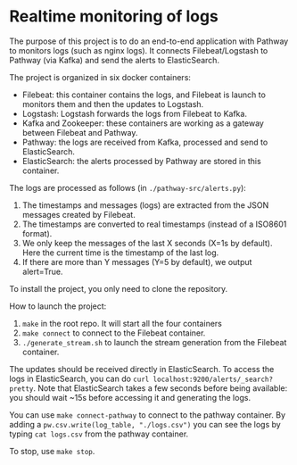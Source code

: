 # Realtime monitoring of logs

The purpose of this project is to do an end-to-end application with Pathway to monitors logs (such as nginx logs).
It connects Filebeat/Logstash to Pathway (via Kafka) and send the alerts to ElasticSearch.

The project is organized in six docker containers:
 - Filebeat: this container contains the logs, and Filebeat is launch to monitors them and then the updates to Logstash.
 - Logstash: Logstash forwards the logs from Filebeat to Kafka.
 - Kafka and Zookeeper: these containers are working as a gateway between Filebeat and Pathway.
 - Pathway: the logs are received from Kafka, processed and send to ElasticSearch.
 - ElasticSearch: the alerts processed by Pathway are stored in this container.
 
The logs are processed as follows (in `./pathway-src/alerts.py`):
 1. The timestamps and messages (logs) are extracted from the JSON messages created by Filebeat.
 2. The timestamps are converted to real timestamps (instead of a ISO8601 format).
 3. We only keep the messages of the last X seconds (X=1s by default). Here the current time is the timestamp of the last log.
 4. If there are more than Y messages (Y=5 by default), we output alert=True.

To install the project, you only need to clone the repository.

How to launch the project:
 1. `make` in the root repo. It will start all the four containers
 2. `make connect` to connect to the Filebeat container.
 3. `./generate_stream.sh` to launch the stream generation from the Filebeat container.

The updates should be received directly in ElasticSearch.
To access the logs in ElasticSearch, you can do `curl localhost:9200/alerts/_search?pretty`.
Note that ElasticSearch takes a few seconds before being available: you should wait ~15s before accessing it and generating the logs.

You can use `make connect-pathway` to connect to the pathway container.
By adding a `pw.csv.write(log_table, "./logs.csv")` you can see the logs by typing `cat logs.csv` from the pathway container.

To stop, use `make stop`.
